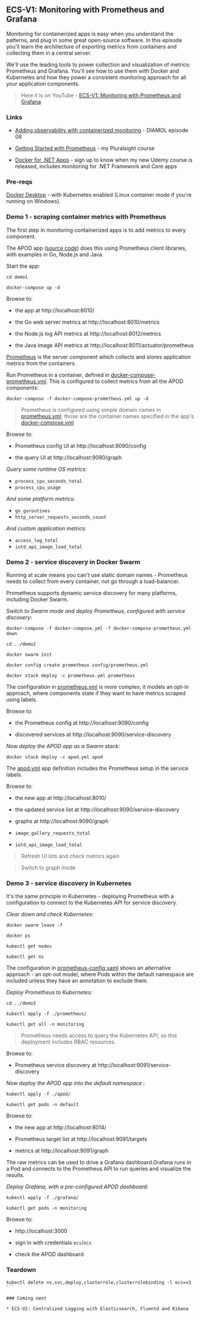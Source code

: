 ## ECS-V1: Monitoring with Prometheus and Grafana

Monitoring for containerized apps is easy when you understand the patterns, and plug in some great open-source software. In this episode you'll learn the architecture of exporting metrics from containers and collecting them in a central server.

We'll use the leading tools to power collection and visualization of metrics: Prometheus and Grafana. You'll see how to use them with Docker and Kubernetes and how they power a consistent monitoring approach for all your application components.

> Here it is on YouTube - [ECS-V1: Monitoring with Prometheus and Grafana](https://youtu.be/JlescH2xFok)

### Links

* [Adding observability with containerized monitoring](https://youtu.be/6BcoR79AOas) - DIAMOL episode 08

* [Getting Started with Prometheus](https://app.pluralsight.com/library/courses/getting-started-prometheus/table-of-contents) - my Pluralsight course

* [Docker for .NET Apps](http://eepurl.com/hji6Hb) - sign up to know when my new Udemy course is released, includes monitoring for .NET Framework and Core apps

### Pre-reqs

[Docker Desktop](https://www.docker.com/products/docker-desktop) - with Kubernetes enabled (Linux container mode if you're running on Windows).

### Demo 1 - scraping container metrics with Prometheus

The first step in monitoring containerized apps is to add metrics to every component. 

The APOD app ([source code](https://github.com/sixeyed/kiamol/tree/master/ch14/docker-images)) does this using Prometheus client libraries, with examples in Go, Node.js and Java.

Start the app:

```
cd demo1

docker-compose up -d
```

Browse to:

- the app at http://localhost:8010/

- the Go web server metrics at http://localhost:8010/metrics

- the Node.js log API metrics at http://localhost:8012/metrics

- the Java image API metrics at http://localhost:8011/actuator/prometheus


[Prometheus](https://prometheus.io) is the server component which collects and stores application metrics from the containers.

Run Prometheus in a container, defined in [docker-compose-prometheus.yml](demo1/docker-compose-prometheus.yml). This is configured to collect metrics from all the APOD components:

```
docker-compose -f docker-compose-prometheus.yml up -d
```

> Prometheus is configured using simple domain names in [prometheus.yml](demo1/config/prometheus.yml); those are the container names specified in the app's [docker-compose.yml](demo1/docker-compose.yml)

Browse to:

- Prometheus config UI at http://localhost:9090/config

- the query UI at http://localhost:9090/graph

_Query some runtime OS metrics:_

- `process_cpu_seconds_total`
- `process_cpu_usage`

_And some platform metrics:_

- `go_goroutines`
- `http_server_requests_seconds_count`

_And custom application metrics:_

- `access_log_total`
- `iotd_api_image_load_total`

### Demo 2 - service discovery in Docker Swarm

Running at scale means you can't use static domain names - Prometheus needs to collect from every container, not go through a load-balancer.

Prometheus supports dynamic service discovery for many platforms, including Docker Swarm.

_Switch to Swarm mode and deploy Prometheus, configured with service discovery:_

```
docker-compose -f docker-compose.yml -f docker-compose-prometheus.yml down

cd ../demo2

docker swarm init

docker config create prometheus config/prometheus.yml

docker stack deploy -c prometheus.yml prometheus
```

The configuration in [prometheus.yml](demo2/config/prometheus.yml) is more complex; it models an opt-in approach, where components state if they want to have metrics scraped using labels.

Browse to:

- the Prometheus config at http://localhost:9090/config

- discovered services at http://localhost:9090/service-discovery

_Now deploy the APOD app as a Swarm stack:_

```
docker stack deploy -c apod.yml apod
```

The [apod.yml](demo2/apod.yml) app definition includes the Prometheus setup in the service labels.

Browse to:

- the new app at http://localhost:8010/

- the updated service list at http://localhost:9090/service-discovery

- graphs at http://localhost:9090/graph

- `image_gallery_requests_total`
- `iotd_api_image_load_total`

> Refresh UI lots and check metrics again

> Switch to graph mode

### Demo 3 - service discovery in Kubernetes

It's the same principle in Kubernetes - deploying Prometheus with a configuration to connect to the Kubernetes API for service discovery.

_Clear down and check Kubernetes:_

```
docker swarm leave -f

docker ps 

kubectl get nodes

kubectl get ns
```

The configuration in [prometheus-config.yaml](demo3\prometheus\prometheus-config.yaml) shows an alternative approach - an opt-out model, where Pods within the default namespace are included unless they have an annotation to exclude them.

_Deploy Prometheus to Kubernetes:_


```
cd ../demo3

kubectl apply -f ./prometheus/

kubectl get all -n monitoring
```

> Prometheus needs access to query the Kubernetes API, so this deployment includes RBAC resources.

Browse to:

- Prometheus service discovery at http://localhost:9091/service-discovery


_Now deploy the APOD app into the default namespace :_

```
kubectl apply -f ./apod/

kubectl get pods -n default
```

Browse to:

- the new app at http://localhost:8014/

- Prometheus target list at http://localhost:9091/targets

- metrics at http://localhost:9091/graph

The raw metrics can be used to drive a Grafana dashboard.Grafana runs in a Pod and connects to the Prometheus API to run queries and visualize the results.

_Deploy Grafana, with a pre-configured APOD dashboard:_

```
kubectl apply -f ./grafana/

kubectl get pods -n monitoring
```

Browse to:

- http://localhost:3000

- sign in with credentials `ecs`/`ecs`

- check the APOD dashboard

### Teardown

````
kubectl delete ns,svc,deploy,clusterrole,clusterrolebinding -l ecs=v1
```

### Coming next

* ECS-V2: Centralized Logging with Elasticsearch, Fluentd and Kibana